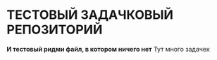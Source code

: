 # ТЕСТОВЫЙ ЗАДАЧКОВЫЙ РЕПОЗИТОРИЙ 
**И тестовый ридми файл, в котором ничего нет**
Тут много задачек
